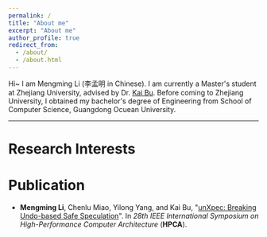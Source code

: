 ```yaml
---
permalink: /
title: "About me"
excerpt: "About me"
author_profile: true
redirect_from: 
  - /about/
  - /about.html
---
```


Hi~ I am Mengming Li (李孟明 in Chinese). I am currently a Master's student at Zhejiang University, advised by Dr. [Kai Bu](https://list.zju.edu.cn/kaibu/). Before coming to Zhejiang University, I obtained my bachelor's degree of Engineering from School of Computer Science, Guangdong Ocuean University.

---
# Research Interests



# Publication

 * **Mengming Li**, Chenlu Miao, Yilong Yang, and Kai Bu, &quot;[unXpec: Breaking Undo-based Safe Speculation](https://limengming.github.io)&quot;. In *28th IEEE International Symposium on High-Performance Computer Architecture* (**HPCA**). 


